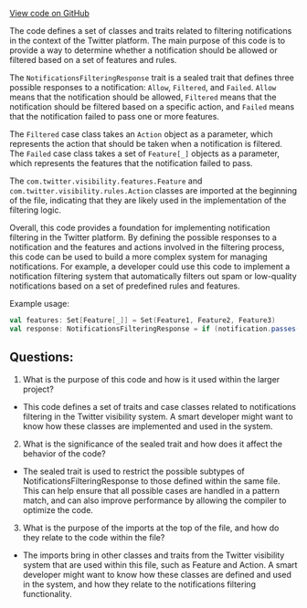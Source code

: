 [View code on GitHub](https://github.com/misbahsy/the-algorithm/visibilitylib/src/main/scala/com/twitter/visibility/interfaces/notifications/NotificationsFilteringResponse.scala)

The code defines a set of classes and traits related to filtering notifications in the context of the Twitter platform. The main purpose of this code is to provide a way to determine whether a notification should be allowed or filtered based on a set of features and rules.

The `NotificationsFilteringResponse` trait is a sealed trait that defines three possible responses to a notification: `Allow`, `Filtered`, and `Failed`. `Allow` means that the notification should be allowed, `Filtered` means that the notification should be filtered based on a specific action, and `Failed` means that the notification failed to pass one or more features.

The `Filtered` case class takes an `Action` object as a parameter, which represents the action that should be taken when a notification is filtered. The `Failed` case class takes a set of `Feature[_]` objects as a parameter, which represents the features that the notification failed to pass.

The `com.twitter.visibility.features.Feature` and `com.twitter.visibility.rules.Action` classes are imported at the beginning of the file, indicating that they are likely used in the implementation of the filtering logic.

Overall, this code provides a foundation for implementing notification filtering in the Twitter platform. By defining the possible responses to a notification and the features and actions involved in the filtering process, this code can be used to build a more complex system for managing notifications. For example, a developer could use this code to implement a notification filtering system that automatically filters out spam or low-quality notifications based on a set of predefined rules and features. 

Example usage:

```scala
val features: Set[Feature[_]] = Set(Feature1, Feature2, Feature3)
val response: NotificationsFilteringResponse = if (notification.passes(features)) Allow else Failed(features)
```
## Questions: 
 1. What is the purpose of this code and how is it used within the larger project?
- This code defines a set of traits and case classes related to notifications filtering in the Twitter visibility system. A smart developer might want to know how these classes are implemented and used in the system.

2. What is the significance of the sealed trait and how does it affect the behavior of the code?
- The sealed trait is used to restrict the possible subtypes of NotificationsFilteringResponse to those defined within the same file. This can help ensure that all possible cases are handled in a pattern match, and can also improve performance by allowing the compiler to optimize the code.

3. What is the purpose of the imports at the top of the file, and how do they relate to the code within the file?
- The imports bring in other classes and traits from the Twitter visibility system that are used within this file, such as Feature and Action. A smart developer might want to know how these classes are defined and used in the system, and how they relate to the notifications filtering functionality.